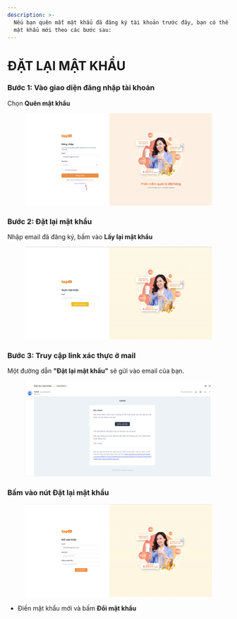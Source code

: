 ```yaml
---
description: >-
  Nếu bạn quên mất mật khẩu đã đăng ký tài khoản trước đây, bạn có thể đặt lại
  mật khẩu mới theo các bước sau:
---
```


# ĐẶT LẠI MẬT KHẨU

### Bước 1: Vào giao diện đăng nhập tài khoản

Chọn **Quên mật khẩu**

<figure><img src=".gitbook/assets/image (66).png" alt=""><figcaption></figcaption></figure>

### Bước 2: Đặt lại mật khẩu

Nhập email đã đăng ký, bấm vào **Lấy lại mật khẩu**

<figure><img src=".gitbook/assets/image (67).png" alt=""><figcaption></figcaption></figure>

### Bước 3: Truy cập link xác thực ở mail

Một đường dẫn **"Đặt lại mật khẩu"** sẽ gửi vào email của bạn.

<figure><img src=".gitbook/assets/image (69).png" alt=""><figcaption></figcaption></figure>



### &#x20;Bấm vào nút Đặt lại mật khẩu&#x20;

<figure><img src=".gitbook/assets/image (70).png" alt=""><figcaption></figcaption></figure>

* Điền mật khẩu mới và bấm **Đổi mật khẩu**


